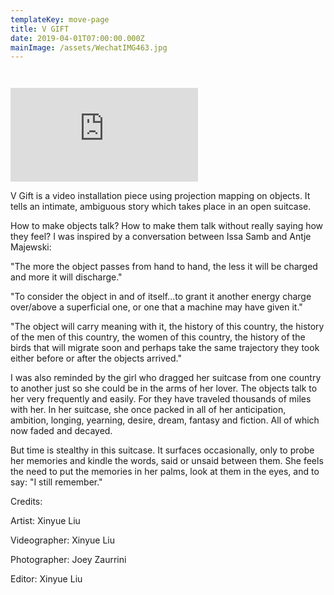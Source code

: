 ```yaml
---
templateKey: move-page
title: V GIFT
date: 2019-04-01T07:00:00.000Z
mainImage: /assets/WechatIMG463.jpg
---
```

<img src="/assets/WechatIMG463.jpg" alt="" title="" class=""></img>

<img src="/assets/WechatIMG465.jpg" alt="" title="" class=""></img>

<div class="video-container"><iframe src="https://www.youtube.com/embed/m-Bb-0fxISs" class="video" frameborder="0" allow="accelerometer; autoplay; encrypted-media; gyroscope; picture-in-picture" allowfullscreen></iframe></div>



[](<>)

[](<>)

<div class="lines-5"></div>

V Gift is a video installation piece using projection mapping on objects. It tells an intimate, ambiguous story which takes place in an open suitcase.



How to make objects talk? How to make them talk without really saying how they feel? I was inspired by a conversation between Issa Samb and Antje Majewski:

"The more the object passes from hand to hand, the less it will be charged and more it will discharge."

"To consider the object in and of itself...to grant it another energy charge over/above a superficial one, or one that a machine may have given it."

"The object will carry meaning with it, the history of this country, the history of the men of this country, the women of this country, the history of the birds that will migrate soon and perhaps take the same trajectory they took either before or after the objects arrived."



I was also reminded by the girl who dragged her suitcase from one country to another just so she could be in the arms of her lover. The objects talk to her very frequently and easily. For they have traveled thousands of miles with her. In her suitcase, she once packed in all of her anticipation, ambition, longing, yearning, desire, dream, fantasy and fiction. All of which now faded and decayed.

But time is stealthy in this suitcase. It surfaces occasionally, only to probe her memories and kindle the words, said or unsaid between them. She feels the need to put the memories in her palms, look at them in the eyes, and to say: "I still remember."



Credits:

Artist: Xinyue Liu

Videographer: Xinyue Liu

Photographer: Joey Zaurrini

Editor: Xinyue Liu
